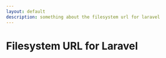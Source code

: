 ```yaml
---
layout: default
description: something about the filesystem url for laravel
---
```


# Filesystem URL for Laravel
